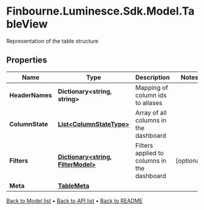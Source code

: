 # Finbourne.Luminesce.Sdk.Model.TableView
Representation of the table structure

## Properties

Name | Type | Description | Notes
------------ | ------------- | ------------- | -------------
**HeaderNames** | **Dictionary&lt;string, string&gt;** | Mapping of column ids to aliases | 
**ColumnState** | [**List&lt;ColumnStateType&gt;**](ColumnStateType.md) | Array of all columns in the dashboard | 
**Filters** | [**Dictionary&lt;string, FilterModel&gt;**](FilterModel.md) | Filters applied to columns in the dashboard | [optional] 
**Meta** | [**TableMeta**](TableMeta.md) |  | 

[Back to Model list](../README.md#documentation-for-models) &#8226; [Back to API list](../README.md#documentation-for-api-endpoints) &#8226; [Back to README](../README.md)

